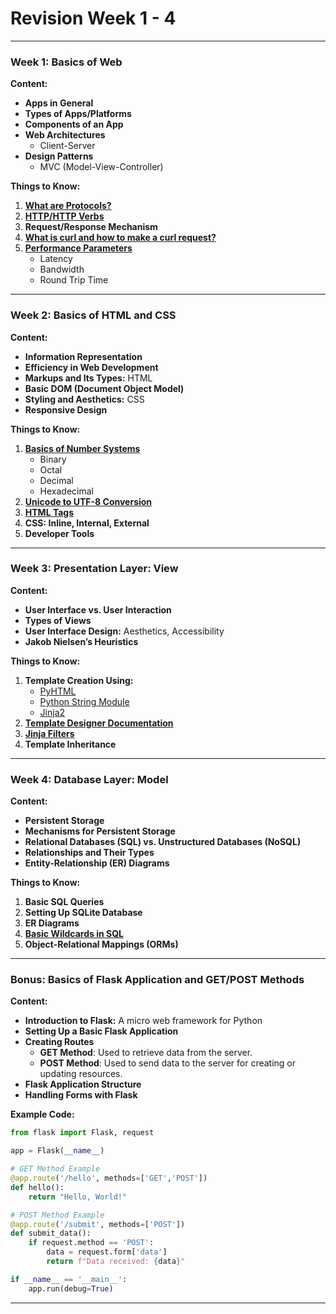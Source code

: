 # Revision Week 1 - 4

---

### **Week 1: Basics of Web**

**Content:**
- **Apps in General**
- **Types of Apps/Platforms**
- **Components of an App**
- **Web Architectures**
  - Client-Server
- **Design Patterns**
  - MVC (Model-View-Controller)

**Things to Know:**
1. **[What are Protocols?](https://www.youtube.com/watch?v=gPrRv4Fh04U&list=PLZ2ps__7DhBZGVuyXs2l3KJtiHs0KMVE7&t=16s)**
2. **[HTTP/HTTP Verbs](https://developer.mozilla.org/en-US/docs/Web/HTTP/Methods)**
3. **Request/Response Mechanism**
4. **[What is curl and how to make a curl request?](https://curl.se/docs/httpscripting.html)**
5. **[Performance Parameters](https://www.youtube.com/watch?v=kJ9QYXs8jtE&list=PLZ2ps__7DhBYpzo7wVqvvV9OZulyGZVjA)**
   - Latency
   - Bandwidth
   - Round Trip Time

---

### **Week 2: Basics of HTML and CSS**

**Content:**
- **Information Representation**
- **Efficiency in Web Development**
- **Markups and Its Types:** HTML
- **Basic DOM (Document Object Model)**
- **Styling and Aesthetics:** CSS
- **Responsive Design**

**Things to Know:**
1. **[Basics of Number Systems](https://www.youtube.com/watch?v=zDHXpOZxaYs&t=6047s)**
   - Binary
   - Octal
   - Decimal
   - Hexadecimal
2. **[Unicode to UTF-8 Conversion](https://www.youtube.com/watch?v=evaJCiwmFeg&list=PLZ2ps__7DhBaavCDmD5YWSo9QnY_mpTpY&t=4573s)**
3. **[HTML Tags](https://www.youtube.com/live/oJhPmB5waEg?feature=shared&t=420)**
4. **CSS: Inline, Internal, External**
5. **Developer Tools**

---

### **Week 3: Presentation Layer: View**

**Content:**
- **User Interface vs. User Interaction**
- **Types of Views**
- **User Interface Design:** Aesthetics, Accessibility
- **Jakob Nielsen’s Heuristics**

**Things to Know:**
1. **Template Creation Using:**
   - [PyHTML](https://www.youtube.com/watch?v=SbVDz1P4AMg&list=PLZ2ps__7DhBZGVuyXs2l3KJtiHs0KMVE7&t=18s)
   - [Python String Module](https://www.youtube.com/watch?v=SbVDz1P4AMg&list=PLZ2ps__7DhBZGVuyXs2l3KJtiHs0KMVE7&t=832s)
   - [Jinja2](https://www.youtube.com/watch?v=SbVDz1P4AMg&list=PLZ2ps__7DhBZGVuyXs2l3KJtiHs0KMVE7&t=925s)
2. **[Template Designer Documentation](https://jinja.palletsprojects.com/en/stable/templates/)**
3. **[Jinja Filters](https://jinja.palletsprojects.com/en/stable/templates/#filters)**
4. **Template Inheritance**

---

### **Week 4: Database Layer: Model**

**Content:**
- **Persistent Storage**
- **Mechanisms for Persistent Storage**
- **Relational Databases (SQL) vs. Unstructured Databases (NoSQL)**
- **Relationships and Their Types**
- **Entity-Relationship (ER) Diagrams**

**Things to Know:**
1. **Basic SQL Queries**
2. **Setting Up SQLite Database**
3. **ER Diagrams**
4. **[Basic Wildcards in SQL](https://learn.microsoft.com/en-us/previous-versions/troubleshoot/visualstudio/foxpro/use-wildcard-characters-sql-statement)**
5. **Object-Relational Mappings (ORMs)**

---

### **Bonus: Basics of Flask Application and GET/POST Methods**

**Content:**
- **Introduction to Flask:** A micro web framework for Python
- **Setting Up a Basic Flask Application**
- **Creating Routes**
  - **GET Method**: Used to retrieve data from the server.
  - **POST Method**: Used to send data to the server for creating or updating resources.
- **Flask Application Structure**
- **Handling Forms with Flask**

**Example Code:**

```python
from flask import Flask, request

app = Flask(__name__)

# GET Method Example
@app.route('/hello', methods=['GET','POST'])
def hello():
    return "Hello, World!"

# POST Method Example
@app.route('/submit', methods=['POST'])
def submit_data():
    if request.method == 'POST':
    	data = request.form['data']
    	return f"Data received: {data}"

if __name__ == '__main__':
    app.run(debug=True)
```

---

